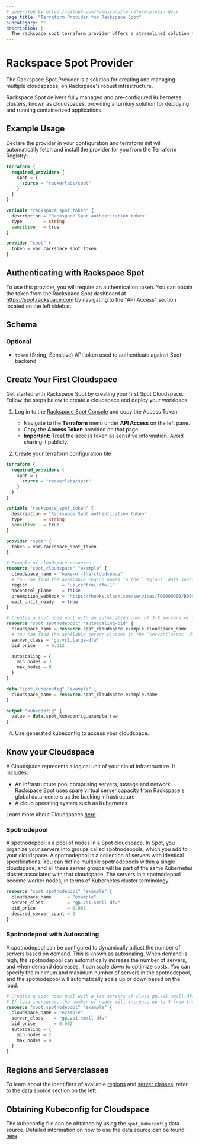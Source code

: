 ```yaml
---
# generated by https://github.com/hashicorp/terraform-plugin-docs
page_title: "Terraform Provider for Rackspace Spot"
subcategory: ""
description: |-
  The rackspace spot terraform provider offers a streamlined solution for creating and managing cloudspaces on Rackspace's robust infrastructure.
---
```


# Rackspace Spot Provider

The Rackspace Spot Provider is a solution for creating and managing multiple cloudspaces, on Rackspace's robust infrastructure.

Rackspace Spot delivers fully managed and pre-configured Kubernetes clusters, known as cloudspaces, providing a turnkey solution for deploying and running containerized applications.

## Example Usage

Declare the provider in your configuration and terraform init will automatically fetch and install the provider for you from the Terraform Registry:

```terraform
terraform {
  required_providers {
    spot = {
      source = "rackerlabs/spot"
    }
  }
}

variable "rackspace_spot_token" {
  description = "Rackspace Spot authentication token"
  type        = string
  sensitive   = true
}

provider "spot" {
  token = var.rackspace_spot_token
}
```

## Authenticating with Rackspace Spot

To use this provider, you will require an authentication token. You can obtain the token from the Rackspace Spot dashboard at https://spot.rackspace.com by navigating to the "API Access" section located on the left sidebar.

<!-- schema generated by tfplugindocs -->
## Schema

### Optional

- `token` (String, Sensitive) API token used to authenticate against Spot backend

## Create Your First Cloudspace

Get started with Rackspace Spot by creating your first Spot Cloudspace. Follow the steps below to create a cloudspace and deploy your workloads.

1. Log in to the [Rackspace Spot Console](https://spot.rackspace.com) and copy the Access Token:
   - Navigate to the **Terraform** menu under **API Access** on the left pane.
   - Copy the **Access Token** provided on that page.
   - **Important:** Treat the access token as sensitive information. Avoid sharing it publicly.

2. Create your terraform configuration file

```terraform
terraform {
  required_providers {
    spot = {
      source = "rackerlabs/spot"
    }
  }
}

variable "rackspace_spot_token" {
  description = "Rackspace Spot authentication token"
  type        = string
  sensitive   = true
}

provider "spot" {
  token = var.rackspace_spot_token
}

# Example of cloudspace resource.
resource "spot_cloudspace" "example" {
  cloudspace_name = "name-of-the-cloudspace"
  # You can find the available region names in the `regions` data source.
  region             = "us-central-dfw-1"
  hacontrol_plane    = false
  preemption_webhook = "https://hooks.slack.com/services/T00000000/B00000000/XXXXXXXXXXXXXXXXXXXXXXXX"
  wait_until_ready   = true
}

# Creates a spot node pool with an autoscaling pool of 3-8 servers of class gp.vs1.large-dfw.
resource "spot_spotnodepool" "autoscaling-bid" {
  cloudspace_name = resource.spot_cloudspace.example.cloudspace_name
  # You can find the available server classes in the `serverclasses` data source.
  server_class = "gp.vs1.large-dfw"
  bid_price    = 0.012

  autoscaling = {
    min_nodes = 3
    max_nodes = 8
  }
}

data "spot_kubeconfig" "example" {
  cloudspace_name = resource.spot_cloudspace.example.name
}

output "kubeconfig" {
  value = data.spot_kubeconfig.example.raw
}
```

4. Use generated kubeconfig to access your cloudspace.

## Know your Cloudspace

A Cloudspace represents a logical unit of your cloud infrastructure. It includes:

- An infrastructure pool comprising servers, storage and network. Rackspace Spot uses spare virtual server capacity from Rackspace's global data-centers as the backing infrastructure
- A cloud operating system such as Kubernetes

Learn more about Cloudspaces [here](https://spot.rackspace.com/docs/create-rackspace-spot-cloudspace).

### Spotnodepool

A spotnodepool is a pool of nodes in a Spot cloudspace. In Spot, you organize your servers into groups called spotnodepools, which you add to your cloudspace. A spotnodepool is a collection of servers with identical specifications. You can define multiple spotnodepools within a single cloudspace, and all these server groups will be part of the same Kubernetes cluster associated with that cloudspace. The servers in a spotnodepool become worker nodes, in terms of Kubernetes cluster terminology.

```terraform
resource "spot_spotnodepool" "example" {
  cloudspace_name      = "example"
  server_class         = "gp.vs1.small-dfw"
  bid_price            = 0.002
  desired_server_count = 2
}
```

### Spotnodepool with Autoscaling

A spotnodepool can be configured to dynamically adjust the number of servers based on demand. This is known as autoscaling. When demand is high, the spotnodepool can automatically increase the number of servers, and when demand decreases, it can scale down to optimize costs. You can specify the minimum and maximum number of servers in the spotnodepool, and the spotnodepool will automatically scale up or down based on the load.

```terraform
# Creates a spot node pool with a two servers of class gp.vs1.small-dfw and autoscaling enabled.
# If load increases, the number of nodes will increase up to 4 from the minimum of 2.
resource "spot_spotnodepool" "example" {
  cloudspace_name = "example"
  server_class    = "gp.vs1.small-dfw"
  bid_price       = 0.002
  autoscaling = {
    min_nodes = 2
    max_nodes = 4
  }
}
```

## Regions and Serverclasses

To learn about the identifiers of available [regions](./data-sources/regions.md) and [server classes](./data-sources/serverclasses.md), refer to the data source section on the left.

## Obtaining Kubeconfig for Cloudspace

The kubeconfig file can be obtained by using the `spot_kubeconfig` data source. Detailed information on how to use the data source can be found [here](./data-sources/kubeconfig.md).
